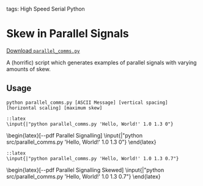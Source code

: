 tags: High Speed Serial
      Python

Skew in Parallel Signals
========================

[Download `parallel_comms.py`](file://src/parallel_comms.py)

A (horrific) script which generates examples of parallel signals with varying
amounts of skew.

Usage
-----

	python parallel_comms.py [ASCII Message] [vertical spacing] [horizontal scaling] [maximum skew]

	::latex
	\input{|"python parallel_comms.py 'Hello, World!' 1.0 1.3 0"}

\begin{latex}[--pdf Parallel Signalling]
	\input{|"python src/parallel_comms.py 'Hello, World!' 1.0 1.3 0"}
\end{latex}

	::latex
	\input{|"python parallel_comms.py 'Hello, World!' 1.0 1.3 0.7"}

\begin{latex}[--pdf Parallel Signalling Skewed]
	\input{|"python src/parallel_comms.py 'Hello, World!' 1.0 1.3 0.7"}
\end{latex}
